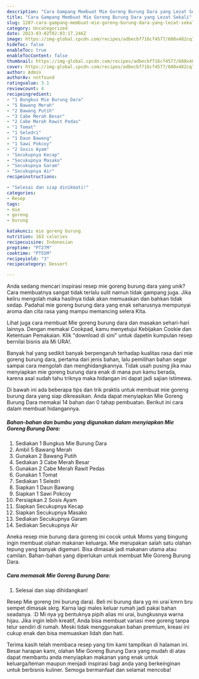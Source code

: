 ```yaml
---
description: "Cara Gampang Membuat Mie Goreng Burung Dara yang Lezat Sekali"
title: "Cara Gampang Membuat Mie Goreng Burung Dara yang Lezat Sekali"
slug: 1207-cara-gampang-membuat-mie-goreng-burung-dara-yang-lezat-sekali
category: Uncategorized
date: 2023-03-02T02:03:17.246Z
image: https://img-global.cpcdn.com/recipes/adbecbf716cf4577/680x482cq70/mie-goreng-burung-dara-foto-resep-utama.jpg
hideToc: false
enableToc: true
enableTocContent: false
thumbnail: https://img-global.cpcdn.com/recipes/adbecbf716cf4577/680x482cq70/mie-goreng-burung-dara-foto-resep-utama.jpg
cover: https://img-global.cpcdn.com/recipes/adbecbf716cf4577/680x482cq70/mie-goreng-burung-dara-foto-resep-utama.jpg
author: Admin
authorAv: notfound
ratingvalue: 3.1
reviewcount: 4
recipeingredient:
- "1 Bungkus Mie Burung Dara"
- "5 Bawang Merah"
- "2 Bawang Putih"
- "3 Cabe Merah Besar"
- "2 Cabe Merah Rawit Pedas"
- "1 Tomat"
- "1 Seledri"
- "1 Daun Bawang"
- "1 Sawi Pokcoy"
- "2 Sosis Ayam"
- "Secukupnya Kecap"
- "Secukupnya Masako"
- "Secukupnya Garam"
- "Secukupnya Air"
recipeinstructions:

- "Selesai dan siap dinikmati!"
categories:
- Resep
tags:
- mie
- goreng
- burung

katakunci: mie goreng burung 
nutrition: 163 calories
recipecuisine: Indonesian
preptime: "PT27M"
cooktime: "PT55M"
recipeyield: "3"
recipecategory: Dessert

---
```





Anda sedang mencari inspirasi resep mie goreng burung dara yang unik? Cara membuatnya sangat tidak terlalu sulit namun tidak gampang juga. Jika keliru mengolah maka hasilnya tidak akan memuaskan dan bahkan tidak sedap. Padahal mie goreng burung dara yang enak seharusnya mempunyai aroma dan cita rasa yang mampu memancing selera Kita.





Lihat juga cara membuat Mie goreng burung dara dan masakan sehari-hari lainnya. Dengan memakai Cookpad, kamu menyetujui Kebijakan Cookie dan Ketentuan Pemakaian. Klik &#34;download di sini&#34; untuk dapetin kumpulan resep bernilai bisnis ala Mi URA!.

Banyak hal yang sedikit banyak berpengaruh terhadap kualitas rasa dari mie goreng burung dara, pertama dari jenis bahan, lalu pemilihan bahan segar sampai cara mengolah dan menghidangkannya. Tidak usah pusing jika mau menyiapkan mie goreng burung dara enak di mana pun kamu berada, karena asal sudah tahu triknya maka hidangan ini dapat jadi sajian istimewa.






Di bawah ini ada beberapa tips dan trik praktis untuk membuat mie goreng burung dara yang siap dikreasikan. Anda dapat menyiapkan Mie Goreng Burung Dara memakai 14 bahan dan 0 tahap pembuatan. Berikut ini cara dalam membuat hidangannya.

<!--inarticleads1-->

##### Bahan-bahan dan bumbu yang digunakan dalam menyiapkan Mie Goreng Burung Dara:

1. Sediakan 1 Bungkus Mie Burung Dara
1. Ambil 5 Bawang Merah
1. Gunakan 2 Bawang Putih
1. Sediakan 3 Cabe Merah Besar
1. Gunakan 2 Cabe Merah Rawit Pedas
1. Gunakan 1 Tomat
1. Sediakan 1 Seledri
1. Siapkan 1 Daun Bawang
1. Siapkan 1 Sawi Pokcoy
1. Persiapkan 2 Sosis Ayam
1. Siapkan Secukupnya Kecap
1. Siapkan Secukupnya Masako
1. Sediakan Secukupnya Garam
1. Sediakan Secukupnya Air


Aneka resep mie burung dara goreng ini cocok untuk Moms yang bingung ingin membuat olahan makanan keluarga. Mie merupakan salah satu olahan tepung yang banyak digemari. Bisa dimasak jadi makanan utama atau camilan. Bahan-bahan yang diperlukan untuk membuat Mie Goreng Burung Dara. 

<!--inarticleads2-->

##### Cara memasak Mie Goreng Burung Dara:


1. Selesai dan siap dihidangkan!

Resep Mie goreng (mi burung dara). Beli mi burung dara yg mi urai kmrn bru sempet dimasak skrg. Karna lagi males keluar rumah jadi pakai bahan seadanya. :D Mi nya yg bentuknya pipih alias mi urai, bungkusnya warna hijau. Jika ingin lebih kreatif, Anda bisa membuat variasi mee goreng tanpa telur sendiri di rumah. Meski tidak menggunakan bahan premium, kreasi ini cukup enak dan bisa memuaskan lidah dan hati. 

Terima kasih telah membaca resep yang tim kami tampilkan di halaman ini. Besar harapan kami, olahan Mie Goreng Burung Dara yang mudah di atas dapat membantu anda menyiapkan makanan yang enak untuk keluarga/teman maupun menjadi inspirasi bagi anda yang berkeinginan untuk berbisnis kuliner. Semoga bermanfaat dan selamat mencoba!
